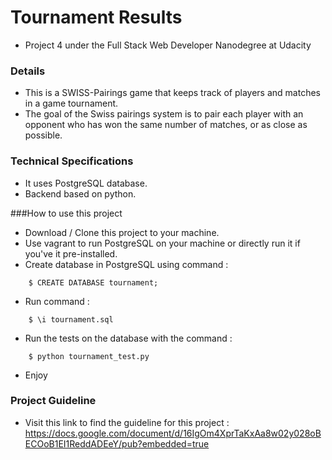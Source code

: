 # Tournament Results

- Project 4  under the Full Stack Web Developer Nanodegree at Udacity

### Details
- This is a SWISS-Pairings game that keeps track of players and matches in a game tournament.
- The goal of the Swiss pairings system is to pair each player with an opponent who has won the same number of matches, or as close as possible.

### Technical Specifications
- It uses PostgreSQL database.
- Backend based on python. 

###How to use this project
- Download / Clone this project to your machine.
- Use vagrant to run PostgreSQL on your machine or directly run it if you've it pre-installed.
- Create database in PostgreSQL using command :
```shell
    $ CREATE DATABASE tournament;
```
- Run command :
```shell
    $ \i tournament.sql
```
- Run the tests on the database with the command : 
```shell
    $ python tournament_test.py
```
- Enjoy

### Project Guideline 
- Visit this link to find the guideline for this project : https://docs.google.com/document/d/16IgOm4XprTaKxAa8w02y028oBECOoB1EI1ReddADEeY/pub?embedded=true
